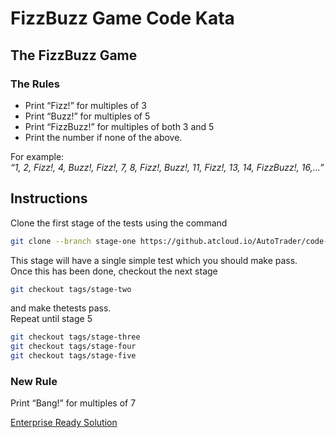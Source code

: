 # FizzBuzz Game Code Kata

## The FizzBuzz Game

### The Rules
* Print “Fizz!” for multiples of 3  
* Print “Buzz!” for multiples of 5  
* Print “FizzBuzz!” for multiples of both 3 and 5  
* Print the number if none of the above.  

For example:  
*“1, 2, Fizz!, 4, Buzz!, Fizz!, 7, 8, Fizz!, Buzz!, 11, Fizz!, 13, 14, FizzBuzz!, 16,...”*
## Instructions
Clone the first stage of the tests using the command
``` bash
git clone --branch stage-one https://github.atcloud.io/AutoTrader/code-katas.git
```
This stage will have a single simple test which you should make pass.  
Once this has been done, checkout the next stage
``` bash
git checkout tags/stage-two
```
and make thetests pass.  
Repeat until stage 5
``` bash
git checkout tags/stage-three
git checkout tags/stage-four
git checkout tags/stage-five
```

### New Rule
Print “Bang!” for multiples of 7

[Enterprise Ready Solution](https://github.com/EnterpriseQualityCoding/FizzBuzzEnterpriseEdition)
